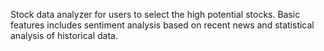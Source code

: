Stock data analyzer for users to select the high potential stocks. Basic features includes sentiment analysis based on recent news and statistical analysis of historical data.
